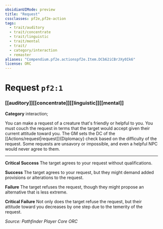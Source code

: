 ```yaml
---
obsidianUIMode: preview
title: "Request"
cssclasses: pf2e,pf2e-action
tags:
  - trait/auditory
  - trait/concentrate
  - trait/linguistic
  - trait/mental
  - trait/
  - category/interaction
  - remaster
aliases: "Compendium.pf2e.actionspf2e.Item.DCb62iCBrJXy0Ik6"
license: ORC
---
```

# Request `pf2:1`

### [[auditory]][[concentrate]][[linguistic]][[mental]]

**Category** interaction; 




You can make a request of a creature that's friendly or helpful to you. You must couch the request in terms that the target would accept given their current attitude toward you. The GM sets the DC of the [[Actions/request|request]]{Diplomacy} check based on the difficulty of the request. Some requests are unsavory or impossible, and even a helpful NPC would never agree to them.

* * *

**Critical Success** The target agrees to your request without qualifications.

**Success** The target agrees to your request, but they might demand added provisions or alterations to the request.

**Failure** The target refuses the request, though they might propose an alternative that is less extreme.

**Critical Failure** Not only does the target refuse the request, but their attitude toward you decreases by one step due to the temerity of the request.

*Source: Pathfinder Player Core*
*ORC*